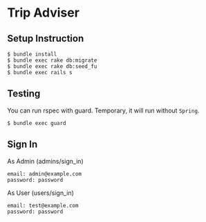 # Trip Adviser
## Setup Instruction
```
$ bundle install
$ bundle exec rake db:migrate
$ bundle exec rake db:seed_fu
$ bundle exec rails s
```

## Testing
You can run rspec with guard. Temporary, it will run without ```Spring```.
```
$ bundle exec guard
```

## Sign In
As Admin (admins/sign_in)
```
email: admin@example.com
password: password
```

As User (users/sign_in)
```
email: test@example.com
password: password
```
